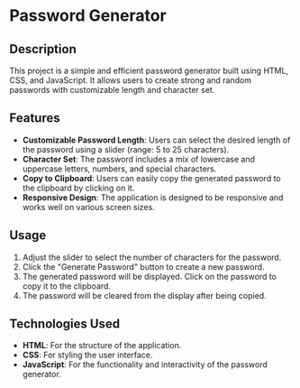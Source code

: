# Password Generator

## Description
This project is a simple and efficient password generator built using HTML, CSS, and JavaScript. It allows users to create strong and random passwords with customizable length and character set.

## Features
- **Customizable Password Length**: Users can select the desired length of the password using a slider (range: 5 to 25 characters).
- **Character Set**: The password includes a mix of lowercase and uppercase letters, numbers, and special characters.
- **Copy to Clipboard**: Users can easily copy the generated password to the clipboard by clicking on it.
- **Responsive Design**: The application is designed to be responsive and works well on various screen sizes.

## Usage
1. Adjust the slider to select the number of characters for the password.
2. Click the "Generate Password" button to create a new password.
3. The generated password will be displayed. Click on the password to copy it to the clipboard.
4. The password will be cleared from the display after being copied.

## Technologies Used
- **HTML**: For the structure of the application.
- **CSS**: For styling the user interface.
- **JavaScript**: For the functionality and interactivity of the password generator.
